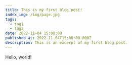 ```yaml
---
title: This is my first blog post!
index_img: /img/page.jpg
tags:
  - tag1
  - tag2
date: 2022-11-04 15:00:00
published_at: 2022-11-04T15:00:00.000Z
description: This is an excerpt of my first blog post.
---
```


Hello, world!
